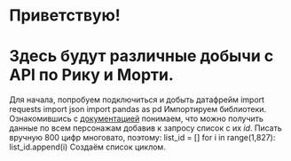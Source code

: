 # Приветствую!
# Здесь будут различные добычи с API по Рику и Морти.

Для начала, попробуем подключиться и добыть датафрейм
    import requests
    import json
    import pandas as pd
Импортируем библиотеки. Ознакомившись с [документацией](https://rickandmortyapi.com/documentation/#get-all-characters) понимаем, что можно получить данные по всем персонажам добавив к запросу список с их *id*. Писать вручную 800 цифр многовато, поэтому:
    list_id = []
for i in range(1,827):
    list_id.append(i)
Создаём список циклом.
